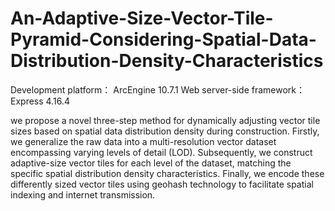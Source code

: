 # An-Adaptive-Size-Vector-Tile-Pyramid-Considering-Spatial-Data-Distribution-Density-Characteristics


Development platform： ArcEngine 10.7.1
Web server-side framework： Express 4.16.4

we propose a novel three-step method for dynamically adjusting vector tile sizes based on spatial data distribution density during construction. Firstly, we generalize the raw data into a multi-resolution vector dataset encompassing varying levels of detail (LOD). Subsequently, we construct adaptive-size vector tiles for each level of the dataset, matching the specific spatial distribution density characteristics. Finally, we encode these differently sized vector tiles using geohash technology to facilitate spatial indexing and internet transmission. 
